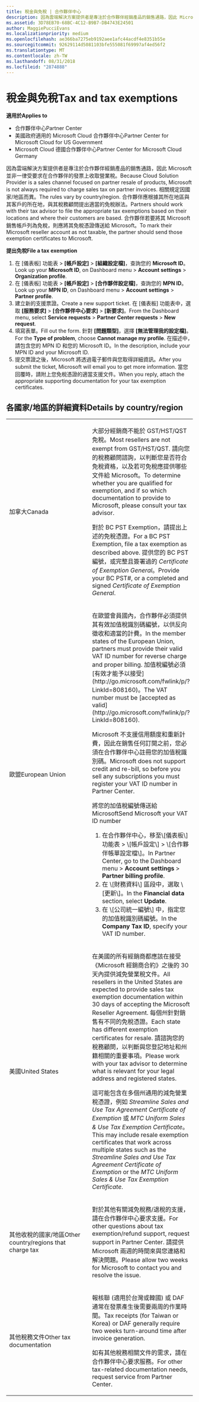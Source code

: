 ```yaml
---
title: 稅金與免稅 | 合作夥伴中心
description: 因為雲端解決方案提供者是專注於合作夥伴經銷產品的銷售通路，因此 Microsoft 並非一律受要求在合作夥伴的發票上收取營業稅。
ms.assetid: 3D78EB70-68BC-4C12-B9B7-DB4743E24501
author: MaggiePucciEvans
ms.localizationpriority: medium
ms.openlocfilehash: ae366ba7275eb9192aee1afc44acdf4e8351b55e
ms.sourcegitcommit: 92629114d5081103bfe555081f69997af4ed56f2
ms.translationtype: MT
ms.contentlocale: zh-TW
ms.lasthandoff: 08/31/2018
ms.locfileid: "2874888"
---
```

# <a name="tax-and-tax-exemptions"></a><span data-ttu-id="9f008-103">稅金與免稅</span><span class="sxs-lookup"><span data-stu-id="9f008-103">Tax and tax exemptions</span></span>

**<span data-ttu-id="9f008-104">適用於</span><span class="sxs-lookup"><span data-stu-id="9f008-104">Applies to</span></span>**

-  <span data-ttu-id="9f008-105">合作夥伴中心</span><span class="sxs-lookup"><span data-stu-id="9f008-105">Partner Center</span></span>
-  <span data-ttu-id="9f008-106">美國政府適用的 Microsoft Cloud 合作夥伴中心</span><span class="sxs-lookup"><span data-stu-id="9f008-106">Partner Center for Microsoft Cloud for US Government</span></span>
-  <span data-ttu-id="9f008-107">Microsoft Cloud 德國合作夥伴中心</span><span class="sxs-lookup"><span data-stu-id="9f008-107">Partner Center for Microsoft Cloud Germany</span></span>

<span data-ttu-id="9f008-108">因為雲端解決方案提供者是專注於合作夥伴經銷產品的銷售通路，因此 Microsoft 並非一律受要求在合作夥伴的發票上收取營業稅。</span><span class="sxs-lookup"><span data-stu-id="9f008-108">Because Cloud Solution Provider is a sales channel focused on partner resale of products, Microsoft is not always required to charge sales tax on partner invoices.</span></span> <span data-ttu-id="9f008-109">相關規定因國家/地區而異。</span><span class="sxs-lookup"><span data-stu-id="9f008-109">The rules vary by country/region.</span></span> <span data-ttu-id="9f008-110">合作夥伴應根據其所在地區與其客戶的所在地，與其稅務顧問提出適當的免稅辦法。</span><span class="sxs-lookup"><span data-stu-id="9f008-110">Partners should work with their tax advisor to file the appropriate tax exemptions based on their locations and where their customers are based.</span></span> <span data-ttu-id="9f008-111">合作夥伴若要將其 Microsoft 銷售帳戶列為免稅，則應將其免稅憑證傳送給 Microsoft。</span><span class="sxs-lookup"><span data-stu-id="9f008-111">To mark their Microsoft reseller account as not taxable, the partner should send those exemption certificates to Microsoft.</span></span>

**<span data-ttu-id="9f008-112">提出免稅</span><span class="sxs-lookup"><span data-stu-id="9f008-112">File a tax exemption</span></span>**

1.  <span data-ttu-id="9f008-113">在 \[儀表板\] 功能表 &gt; **\[帳戶設定\]** &gt; **\[組織設定檔\]**，查詢您的 **Microsoft ID**。</span><span class="sxs-lookup"><span data-stu-id="9f008-113">Look up your **Microsoft ID**, on Dashboard menu &gt; **Account settings** &gt; **Organization profile**.</span></span>
2.  <span data-ttu-id="9f008-114">在 \[儀表板\] 功能表 &gt; **\[帳戶設定\]** &gt; **\[合作夥伴設定檔\]**，查詢您的 **MPN ID**。</span><span class="sxs-lookup"><span data-stu-id="9f008-114">Look up your **MPN ID**, on Dashboard menu &gt; **Account settings** &gt; **Partner profile**.</span></span>
3.  <span data-ttu-id="9f008-115">建立新的支援票證。</span><span class="sxs-lookup"><span data-stu-id="9f008-115">Create a new support ticket.</span></span> <span data-ttu-id="9f008-116">在 \[儀表板\] 功能表中，選取 **\[服務要求\]** &gt; **\[合作夥伴中心要求\]** &gt; **\[新要求\]**。</span><span class="sxs-lookup"><span data-stu-id="9f008-116">From the Dashboard menu, select **Service requests** &gt; **Partner Center requests** &gt; **New request**.</span></span>
4.  <span data-ttu-id="9f008-117">填寫表單。</span><span class="sxs-lookup"><span data-stu-id="9f008-117">Fill out the form.</span></span> <span data-ttu-id="9f008-118">針對 **\[問題類型\]**，選擇 **\[無法管理我的設定檔\]**。</span><span class="sxs-lookup"><span data-stu-id="9f008-118">For the **Type of problem**, choose **Cannot manage my profile**.</span></span> <span data-ttu-id="9f008-119">在描述中，請包含您的 MPN ID 和您的 Microsoft ID。</span><span class="sxs-lookup"><span data-stu-id="9f008-119">In the description, include your MPN ID and your Microsoft ID.</span></span>
5.  <span data-ttu-id="9f008-120">提交票證之後，Microsoft 將透過電子郵件與您取得詳細資訊。</span><span class="sxs-lookup"><span data-stu-id="9f008-120">After you submit the ticket, Microsoft will email you to get more information.</span></span> <span data-ttu-id="9f008-121">當您回覆時，請附上您免稅憑證的適當支援文件。</span><span class="sxs-lookup"><span data-stu-id="9f008-121">When you reply, attach the appropriate supporting documentation for your tax exemption certificates.</span></span>

## <a name="details-by-countryregion"></a><span data-ttu-id="9f008-122">各國家/地區的詳細資料</span><span class="sxs-lookup"><span data-stu-id="9f008-122">Details by country/region</span></span>


<table>
<colgroup>
<col width="50%" />
<col width="50%" />
</colgroup>
<tbody>
<tr class="odd">
<td><span data-ttu-id="9f008-123">加拿大</span><span class="sxs-lookup"><span data-stu-id="9f008-123">Canada</span></span></td>
<td><p><span data-ttu-id="9f008-124">大部分經銷商不能於 GST/HST/QST 免稅。</span><span class="sxs-lookup"><span data-stu-id="9f008-124">Most resellers are not exempt from GST/HST/QST.</span></span> <span data-ttu-id="9f008-125">請向您的稅務顧問諮詢，以判斷您是否符合免稅資格，以及若可免稅應提供哪些文件給 Microsoft。</span><span class="sxs-lookup"><span data-stu-id="9f008-125">To determine whether you are qualified for exemption, and if so which documentation to provide to Microsoft, please consult your tax advisor.</span></span></p>
<p><span data-ttu-id="9f008-126">對於 BC PST Exemption，請提出上述的免稅憑證。</span><span class="sxs-lookup"><span data-stu-id="9f008-126">For a BC PST Exemption, file a tax exemption as described above.</span></span> <span data-ttu-id="9f008-127">提供您的 BC PST 編號，或完整且簽署過的 <em>Certificate of Exemption General</em>。</span><span class="sxs-lookup"><span data-stu-id="9f008-127">Provide your BC PST#, or a completed and signed <em>Certificate of Exemption General</em>.</span></span></p></td>
</tr>
<tr class="even">
<td><span data-ttu-id="9f008-128">歐盟</span><span class="sxs-lookup"><span data-stu-id="9f008-128">European Union</span></span></td>
<td><p><span data-ttu-id="9f008-129">在歐盟會員國內，合作夥伴必須提供其有效加值稅識別碼編號，以供反向徵收和適當的計費。</span><span class="sxs-lookup"><span data-stu-id="9f008-129">In the member states of the European Union, partners must provide their valid VAT ID number for reverse charge and proper billing.</span></span> <span data-ttu-id="9f008-130">加值稅編號必須[有效才能予以接受](http://go.microsoft.com/fwlink/p/?LinkId=808160)。</span><span class="sxs-lookup"><span data-stu-id="9f008-130">The VAT number must be [accepted as valid](http://go.microsoft.com/fwlink/p/?LinkId=808160).</span></span></p>
<p><span data-ttu-id="9f008-131">Microsoft 不支援信用額度和重新計費，因此在銷售任何訂閱之前，您必須在合作夥伴中心註冊您的加值稅識別碼。</span><span class="sxs-lookup"><span data-stu-id="9f008-131">Microsoft does not support credit and re-bill, so before you sell any subscriptions you must register your VAT ID number in Partner Center.</span></span></p>
<p><span data-ttu-id="9f008-132">將您的加值稅編號傳送給 Microsoft</span><span class="sxs-lookup"><span data-stu-id="9f008-132">Send Microsoft your VAT ID number</span></span></strong></p>
<ol>
<li><span data-ttu-id="9f008-133">在合作夥伴中心，移至\[儀表板\] 功能表 &gt; \[帳戶設定\]<strong></strong> &gt; \[合作夥伴帳單設定檔\]<strong></strong>。</span><span class="sxs-lookup"><span data-stu-id="9f008-133">In Partner Center, go to the Dashboard menu &gt; <strong>Account settings</strong> &gt; <strong>Partner billing profile</strong>.</span></span></li>
<li><span data-ttu-id="9f008-134">在 \[財務資料\]<strong></strong> 區段中，選取 \[更新\]<strong></strong>。</span><span class="sxs-lookup"><span data-stu-id="9f008-134">In the <strong>Financial data</strong> section, select <strong>Update</strong>.</span></span></li>
<li><span data-ttu-id="9f008-135">在 \[公司統一編號\]<strong></strong> 中，指定您的加值稅識別碼編號。</span><span class="sxs-lookup"><span data-stu-id="9f008-135">In the <strong>Company Tax ID</strong>, specify your VAT ID number.</span></span></li>
</ol></td>
</tr>
<tr class="odd">
<td><span data-ttu-id="9f008-136">美國</span><span class="sxs-lookup"><span data-stu-id="9f008-136">United States</span></span></td>
<td><p><span data-ttu-id="9f008-137">在美國的所有經銷商都應該在接受《Microsoft 經銷商合約》之後的 30 天內提供減免營業稅文件。</span><span class="sxs-lookup"><span data-stu-id="9f008-137">All resellers in the United States are expected to provide sales tax exemption documentation within 30 days of accepting the Microsoft Reseller Agreement.</span></span> <span data-ttu-id="9f008-138">每個州針對銷售有不同的免稅憑證。</span><span class="sxs-lookup"><span data-stu-id="9f008-138">Each state has different exemption certificates for resale.</span></span> <span data-ttu-id="9f008-139">請諮詢您的稅務顧問，以判斷與您登記地址和州籍相關的重要事項。</span><span class="sxs-lookup"><span data-stu-id="9f008-139">Please work with your tax advisor to determine what is relevant for your legal address and registered states.</span></span></p>
<p><span data-ttu-id="9f008-140">這可能包含在多個州通用的減免營業稅憑證，例如 <em>Streamline Sales and Use Tax Agreement Certificate of Exemption</em> 或 <em>MTC Uniform Sales &amp; Use Tax Exemption Certificate</em>。</span><span class="sxs-lookup"><span data-stu-id="9f008-140">This may include resale exemption certificates that work across multiple states such as the <em>Streamline Sales and Use Tax Agreement Certificate of Exemption</em> or the <em>MTC Uniform Sales &amp; Use Tax Exemption Certificate</em>.</span></span></p></td>
</tr>
<tr class="even">
<td><span data-ttu-id="9f008-141">其他收稅的國家/地區</span><span class="sxs-lookup"><span data-stu-id="9f008-141">Other country/regions that charge tax</span></span></td>
<td><p><span data-ttu-id="9f008-142">對於其他有關減免稅務/退稅的支援，請在合作夥伴中心要求支援。</span><span class="sxs-lookup"><span data-stu-id="9f008-142">For other questions about tax exemption/refund support, request support in Partner Center.</span></span> <span data-ttu-id="9f008-143">請提供 Microsoft 兩週的時間來與您連絡和解決問題。</span><span class="sxs-lookup"><span data-stu-id="9f008-143">Please allow two weeks for Microsoft to contact you and resolve the issue.</span></span></p></td>
</tr>
<tr class="odd">
<td><span data-ttu-id="9f008-144">其他稅務文件</span><span class="sxs-lookup"><span data-stu-id="9f008-144">Other tax documentation</span></span></td>
<td><p><span data-ttu-id="9f008-145">報核聯 (適用於台灣或韓國) 或 DAF 通常在發票產生後需要兩周的作業時間。</span><span class="sxs-lookup"><span data-stu-id="9f008-145">Tax receipts (for Taiwan or Korea) or DAF generally require two weeks turn-around time after invoice generation.</span></span></p>
<p><span data-ttu-id="9f008-146">如有其他稅務相關文件的需求，請在合作夥伴中心要求服務。</span><span class="sxs-lookup"><span data-stu-id="9f008-146">For other tax-related documentation needs, request service from Partner Center.</span></span></p></td>
</tr>
</tbody>
</table>

 

 

 



